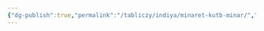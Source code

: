 ```yaml
---
{"dg-publish":true,"permalink":"/tabliczy/indiya/minaret-kutb-minar/","dgPassFrontmatter":true}
---
```



